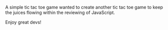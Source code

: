 A simple tic tac toe game
wanted to create another tic tac toe game to keep the juices flowing within the reviewing of JavaScript.

Enjoy great devs!
